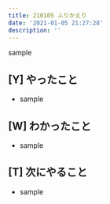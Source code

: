 ```yaml
---
title: 210105 ふりかえり
date: '2021-01-05 21:27:28'
description: ''
---
```


sample

## [Y] やったこと

- sample

## [W] わかったこと

- sample

## [T] 次にやること

- sample
